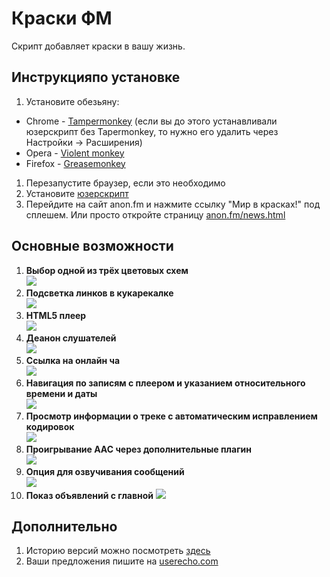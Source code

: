 # Краски ФМ

Скрипт добавляет краски в вашу жизнь.

## Инструкцияпо установке

1. Установите обезьяну:
  * Chrome - [Tampermonkey](https://chrome.google.com/webstore/detail/tampermonkey/dhdgffkkebhmkfjojejmpbldmpobfkfo) (если вы до этого устанавливали юзерскрипт без Tapermonkey, то нужно его удалить через Настройки -> Расширения)
  * Opera - [Violent monkey](https://addons.opera.com/ru/extensions/details/violent-monkey/)
  * Firefox - [Greasemonkey](https://addons.mozilla.org/ru/firefox/addon/greasemonkey/)
1. Перезапустите браузер, если это необходимо
1. Установите [юзерскрипт](https://raw.githubusercontent.com/levelfm/kraskifm/master/kraskifm.user.js)
1. Перейдите на сайт anon.fm и нажмите ссылку "Мир в красках!" под сплешем. Или просто откройте страницу [anon.fm/news.html](http://anon.fm/news.html)

## Основные возможности

1. **Выбор одной из трёх цветовых схем**  
![](http://s3.amazonaws.com/uso_ss/22769/large.png)
1. **Подсветка линков в кукарекалке**  
![](http://s3.amazonaws.com/uso_ss/22771/large.png)
1. **HTML5 плеер**  
![](http://s3.amazonaws.com/uso_ss/25959/large.png)
1. **Деанон слушателей**  
![](http://s3.amazonaws.com/uso_ss/22764/large.png)
1. **Ссылка на онлайн ча**  
![](http://s3.amazonaws.com/uso_ss/22765/large.png)
1. **Навигация по записям с плеером и указанием относительного времени и даты**  
![](http://s3.amazonaws.com/uso_ss/22919/large.png)
1. **Просмотр информации о треке с автоматическим исправлением кодировок**  
![](http://s3.amazonaws.com/uso_ss/23987/large.png)
1. **Проигрывание AAC через дополнительные плагин**  
![](http://s3.amazonaws.com/uso_ss/23022/large.png)
1. **Опция для озвучивания сообщений**  
![](http://s3.amazonaws.com/uso_ss/24013/large.png)
1. **Показ объявлений с главной**
![](http://s3.amazonaws.com/uso_ss/25157/large.png)

## Дополнительно
1. Историю версий можно посмотреть [здесь](https://github.com/levelfm/kraskifm/wiki/history)
2. Ваши предложения пишите на [userecho.com](http://kraskifm.userecho.com/)
